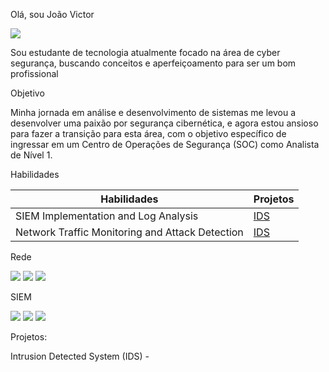 Olá, sou João Victor

<a href="https://www.linkedin.com/in/jo%C3%A3o-braz-2b78432b0/"><img src="https://img.shields.io/badge/-LinkedIn-0072b1?&style=for-the-badge&logo=linkedin&logoColor=white" /></a>

Sou estudante de tecnologia atualmente focado na área de cyber segurança, buscando conceitos e aperfeiçoamento para ser um bom profissional

Objetivo

Minha jornada em análise e desenvolvimento de sistemas me levou a desenvolver uma paixão por segurança cibernética, e agora estou ansioso para fazer a transição para esta área, com o objetivo específico de ingressar em um Centro de Operações de Segurança (SOC) como Analista de Nível 1.

Habilidades


| Habilidades                                       |  Projetos         |
|-----------------------------------------------|----------------------------|
| SIEM Implementation and Log Analysis          | <a href="https://github.com/jbraz1708/IDS-project">IDS</a>|
| Network Traffic Monitoring and Attack Detection | <a href="https://github.com/jbraz1708/IDS-project">IDS</a>|



Rede
<div> <img src="https://img.shields.io/badge/-Wireshark-1679A7?&style=for-the-badge&logo=Wireshark&logoColor=white" /> <img src="https://img.shields.io/badge/-Suricata-EF3B2D?&style=for-the-badge&logo=Suricata&logoColor=white" /> <img src="https://img.shields.io/badge/-Zeek-777BB4?&style=for-the-badge&logo=Zeek&logoColor=white" /> </div>

SIEM
<div> <img src="https://img.shields.io/badge/-Microsoft_Sentinel-0078D4?&style=for-the-badge&logo=Microsoft&logoColor=white" /> <img src="https://img.shields.io/badge/-Splunk-000000?&style=for-the-badge&logo=Splunk&logoColor=white" /> <img src="https://img.shields.io/badge/-Elastic-005571?&style=for-the-badge&logo=Elastic&logoColor=white" /> </div>


Projetos: 

Intrusion Detected System (IDS) - <a href="https://github.com/jbraz1708/IDS-project"></a>


